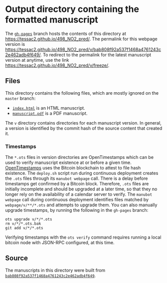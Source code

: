 # Output directory containing the formatted manuscript

The [`gh-pages`](https://github.com/tessac2/498_NO2_pred/tree/gh-pages) branch hosts the contents of this directory at <https://tessac2.github.io/498_NO2_pred/>.
The permalink for this webpage version is <https://tessac2.github.io/498_NO2_pred/v/bab808f92a537f1468a4761243c2e462adb4f649/>.
To redirect to the permalink for the latest manuscript version at anytime, use the link <https://tessac2.github.io/498_NO2_pred/v/freeze/>.

## Files

This directory contains the following files, which are mostly ignored on the `master` branch:

+ [`index.html`](index.html) is an HTML manuscript.
+ [`manuscript.pdf`](manuscript.pdf) is a PDF manuscript.

The `v` directory contains directories for each manuscript version.
In general, a version is identified by the commit hash of the source content that created it.

### Timestamps

The `*.ots` files in version directories are OpenTimestamps which can be used to verify manuscript existence at or before a given time.
[OpenTimestamps](https://opentimestamps.org/) uses the Bitcoin blockchain to attest to file hash existence.
The `deploy.sh` script run during continuous deployment creates the `.ots` files through its `manubot webpage` call.
There is a delay before timestamps get confirmed by a Bitcoin block.
Therefore, `.ots` files are initially incomplete and should be upgraded at a later time, so that they no longer rely on the availability of a calendar server to verify.
The `manubot webpage` call during continuous deployment identifies files matched by `webpage/v/**/*.ots` and attempts to upgrade them.
You can also manually upgrade timestamps, by running the following in the `gh-pages` branch:

```shell
ots upgrade v/*/*.ots
rm v/*/*.ots.bak
git add v/*/*.ots
```

Verifying timestamps with the `ots verify` command requires running a local bitcoin node with JSON-RPC configured, at this time.

## Source

The manuscripts in this directory were built from
[`bab808f92a537f1468a4761243c2e462adb4f649`](https://github.com/tessac2/498_NO2_pred/commit/bab808f92a537f1468a4761243c2e462adb4f649).
